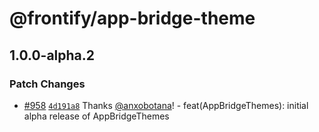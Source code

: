 # @frontify/app-bridge-theme

## 1.0.0-alpha.2

### Patch Changes

- [#958](https://github.com/Frontify/brand-sdk/pull/958) [`4d191a8`](https://github.com/Frontify/brand-sdk/commit/4d191a8b61645afacb279e72bcbc67111ec6af3f) Thanks [@anxobotana](https://github.com/anxobotana)! - feat(AppBridgeThemes): initial alpha release of AppBridgeThemes
